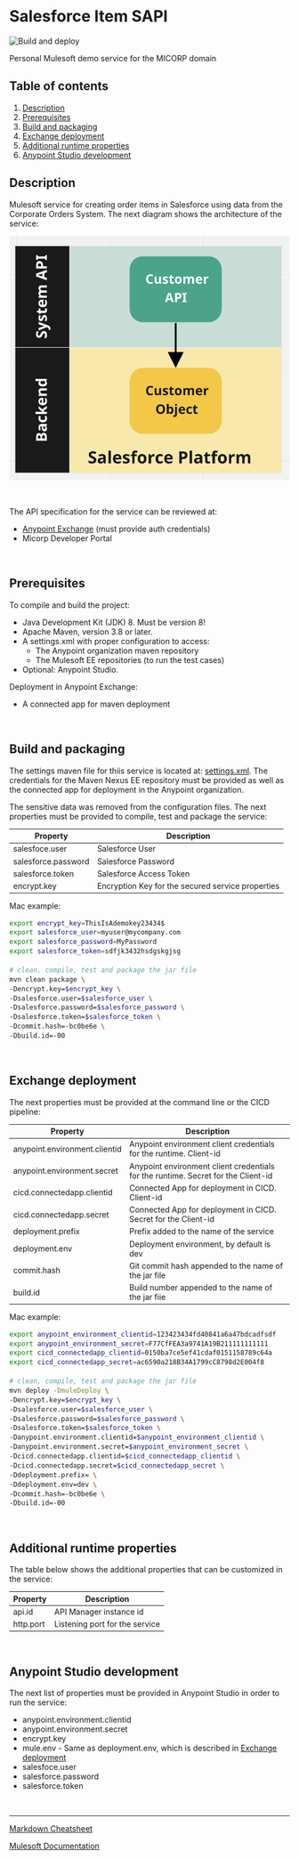# Salesforce Item SAPI
![Build and deploy](https://github.com/jpontdia/mule-micorp-item-sapi/actions/workflows/dev.yml/badge.svg)

Personal Mulesoft demo service for the MICORP domain

## Table of contents
1. [Description](#description) 
2. [Prerequisites](#prerequisites)
3. [Build and packaging](#build-and-packaging)
4. [Exchange deployment](#exchange-deployment)
5. [Additional runtime properties](#additional-runtime-properties)
6. [Anypoint Studio development](#anypoint-studio-development)

## Description
Mulesoft service for creating order items in Salesforce using data from the Corporate Orders System. The next diagram shows the architecture of the service:

![architecture](https://github.com/jpontdia/mule-micorp-item-sapi/raw/main/docs/architecture.png)

<br>

The API specification for the service can be reviewed at:
* [Anypoint Exchange](https://anypoint.mulesoft.com/exchange/078efef1-d139-48ed-92f5-f8d4a0592374/micorp-item-sapi/) (must provide auth credentials)
* Micorp Developer Portal

<br>

## Prerequisites
To compile and build the project:
* Java Development Kit (JDK) 8. Must be version 8!
* Apache Maven, version 3.8 or later.
* A settings.xml with proper configuration to access:
  * The Anypoint organization maven repository
  * The Mulesoft EE repositories (to run the test cases)
* Optional: Anypoint Studio.

Deployment in Anypoint Exchange:
* A connected app for maven deployment

<br>

## Build and packaging

The settings maven file for thiis service is located at: [settings.xml](https://github.com/jpontdia/mule-micorp-pom/blob/main/settings.xml). The credentials for the Maven Nexus EE repository must be provided as well as the connected app for deployment in the Anypoint organization.

The sensitive data was removed from the configuration files. The next properties must be provided to compile, test and package the service:

| Property    | Description |
| ----------- | ----------- |
| salesfoce.user      | Salesforce User       |
| salesforce.password | Salesforce Password |
| salesforce.token    | Salesforce Access Token |
| encrypt.key         | Encryption Key for the secured service properties |


Mac example:
```bash
export encrypt_key=ThisIsAdemokey23434$
export salesforce_user=myuser@mycompany.com
export salesforce_password=MyPassword
export salesforce_token=sdfjk3432hsdgskgjsg

# clean, compile, test and package the jar file
mvn clean package \
-Dencrypt.key=$encrypt_key \
-Dsalesforce.user=$salesforce_user \
-Dsalesforce.password=$salesforce_password \
-Dsalesforce.token=$salesforce_token \
-Dcommit.hash=-bc0be6e \
-Dbuild.id=-00
```

<br>

## Exchange deployment

The next properties must be provided at the command line or the CICD pipeline:

| Property    | Description |
| ----------- | ----------- |
| anypoint.environment.clientid | Anypoint environment client credentials for the runtime. Client-id |
| anypoint.environment.secret   | Anypoint environment client credentials for the runtime. Secret for the Client-id |
| cicd.connectedapp.clientid | Connected App for deployment in CICD. Client-id |
| cicd.connectedapp.secret   | Connected App for deployment in CICD. Secret for the Client-id |
| deployment.prefix | Prefix added to the name of the service |
| deployment.env | Deployment environment, by default is dev |
| commit.hash    | Git commit hash appended to the name of the jar file |
| build.id       | Build number appended to the name of the jar fiie |

Mac example:
```bash
export anypoint_environment_clientid=123423434fd40841a6a47bdcadfsdf
export anypoint_environment_secret=F77CfFEA3a9741A19B211111111111
export cicd_connectedapp_clientid=0150ba7ce5ef41cdaf0151158789c64a
export cicd_connectedapp_secret=ac6590a218B34A1799cC8798d2E004f8

# clean, compile, test and package the jar file
mvn deploy -DmuleDeploy \
-Dencrypt.key=$encrypt_key \
-Dsalesforce.user=$salesforce_user \
-Dsalesforce.password=$salesforce_password \
-Dsalesforce.token=$salesforce_token \
-Danypoint.environment.clientid=$anypoint_environment_clientid \
-Danypoint.environment.secret=$anypoint_environment_secret \
-Dcicd.connectedapp.clientid=$cicd_connectedapp_clientid \
-Dcicd.connectedapp.secret=$cicd_connectedapp_secret \
-Ddeployment.prefix= \
-Ddeployment.env=dev \
-Dcommit.hash=-bc0be6e \
-Dbuild.id=-00
```

<br>

## Additional runtime properties

The table below shows the additional properties that can be customized in the service:

| Property  | Description |
| --------- | ----------- |
| api.id    | API Manager instance id |
| http.port | Listening port for the service |

<br>

## Anypoint Studio development

The next list of properties must be provided in Anypoint Studio in order to run the service:
* anypoint.environment.clientid
* anypoint.environment.secret 
* encrypt.key
* mule.env - Same as deployment.env, which is described in [Exchange deployment](#exchange-deployment)
* salesfoce.user
* salesforce.password
* salesforce.token  

<br>

---
[Markdown Cheatsheet](https://github.com/adam-p/markdown-here/wiki/Markdown-Cheatsheet)

[Mulesoft Documentation](https://docs.mulesoft.com/general/)
